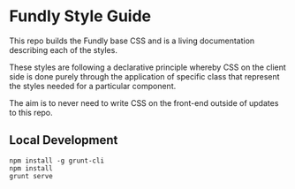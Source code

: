 # Fundly Style Guide

This repo builds the Fundly base CSS and is a living documentation describing each of the styles.

These styles are following a declarative principle whereby CSS on the client side is done purely through the application of specific class that represent the styles needed for a particular component.

The aim is to never need to write CSS on the front-end outside of updates to this repo.


## Local Development

    npm install -g grunt-cli
    npm install
    grunt serve